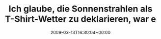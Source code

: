 ---
retweeted: false
source: <a href="http://twitter.com" rel="nofollow">Twitter Web Client</a>
entities:
  hashtags: []
  symbols: []
  user_mentions: []
  urls: []
display_text_range:
- '0'
- '137'
favorite_count: '0'
id_str: '1322512029'
truncated: false
retweet_count: '0'
id: '1322512029'
created_at: Fri Mar 13 16:30:04 +0000 2009
favorited: false
full_text: Ich glaube, die Sonnenstrahlen als T-Shirt-Wetter zu deklarieren, war etwas
  leichtsinnig. Erkälte mich grad. Naja, gönn mir ja sonst nix.
lang: de
tags:
- pesos/twitter
date: '2009-03-13T16:30:04+00:00'
src: https://twitter.com/bascht/status/1322512029
original_url: https://twitter.com/bascht/status/1322512029
type: twitter_tweet
text: Ich glaube, die Sonnenstrahlen als T-Shirt-Wetter zu deklarieren, war etwas
  leichtsinnig. Erkälte mich grad. Naja, gönn mir ja sonst nix.
title: Ich glaube, die Sonnenstrahlen als T-Shirt-Wetter zu deklarieren, war e

---